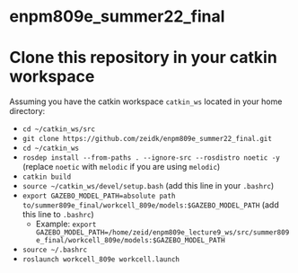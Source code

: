 # enpm809e_summer22_final

# Clone this repository in your catkin workspace

Assuming you have the catkin workspace `catkin_ws` located in your home directory:
- `cd ~/catkin_ws/src`
- `git clone https://github.com/zeidk/enpm809e_summer22_final.git`
- `cd ~/catkin_ws`
- `rosdep install --from-paths . --ignore-src --rosdistro noetic -y` (replace `noetic` with `melodic` if you are using `melodic`)
- `catkin build`
- `source ~/catkin_ws/devel/setup.bash` (add this line in your `.bashrc`)
- `export GAZEBO_MODEL_PATH=absolute path to/summer809e_final/workcell_809e/models:$GAZEBO_MODEL_PATH` (add this line to `.bashrc`)
  - Example: `export GAZEBO_MODEL_PATH=/home/zeid/enpm809e_lecture9_ws/src/summer809e_final/workcell_809e/models:$GAZEBO_MODEL_PATH`
- `source ~/.bashrc`
- `roslaunch workcell_809e workcell.launch`
